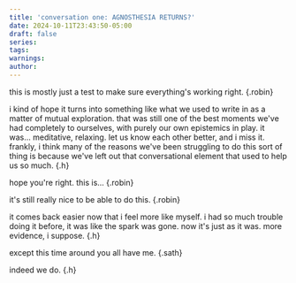 ```yaml
---
title: 'conversation one: AGNOSTHESIA RETURNS?'
date: 2024-10-11T23:43:50-05:00
draft: false
series:
tags:
warnings:
author:
---
```


this is mostly just a test to make sure everything's working right.
{.robin}


i kind of hope it turns into something like what we used to write in as a matter of mutual exploration. that was still one of the best moments we've had completely to ourselves, with purely our own epistemics in play. it was... meditative, relaxing. let us know each other better, and i miss it. frankly, i think many of the reasons we've been struggling to do this sort of thing is because we've left out that conversational element that used to help us so much. 
{.h}

hope you're right. this is...
{.robin}

it's still really nice to be able to do this.
{.robin}

it comes back easier now that i feel more like myself. i had so much trouble doing it before, it was like the spark was gone. now it's just as it was. more evidence, i suppose.
{.h}

except this time around you all have me.
{.sath}

indeed we do.
{.h}
